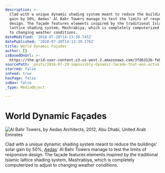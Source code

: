 ```yaml
---
description: >-
  Clad with a unique dynamic shading system meant to reduce the buildings’ solar
  gain by 50%, Aedas’ Al Bahr Towers manage to test the limits of responsive
  design. The façade features elements inspired by the traditional Islamic
  lattice shading system, Mashrabiya, which is completely computerized to adjust
  to changing weather conditions.
dateModified: '2016-07-20T14:13:38.745Z'
datePublished: '2016-07-20T14:13:39.176Z'
title: World Dynamic Façades
author: []
isBasedOnUrl: >-
  https://the-grid-user-content.s3-us-west-2.amazonaws.com/3fd6312b-fe8e-44c0-a782-a837a6492695.jpg
sourcePath: _posts/2016-07-20-impossibly-dynamic-facade-that-was-actually-built.md
starred: false
inFeed: true
hasPage: false
inNav: false
_type: MediaObject

---
```

# World Dynamic Façades
![Al Bahr Towers, by Aedas Architects, 2012, Abu Dhabi, United Arab Emirates](https://the-grid-user-content.s3-us-west-2.amazonaws.com/3fd6312b-fe8e-44c0-a782-a837a6492695.jpg)

Clad with a unique dynamic shading system meant to reduce the buildings' solar gain by 50%, [Aedas][0]' Al Bahr Towers manage to test the limits of responsive design. The façade features elements inspired by the traditional Islamic lattice shading system, Mashrabiya, which is completely computerized to adjust to changing weather conditions.

[0]: http://architizer.com/firms/aedas/